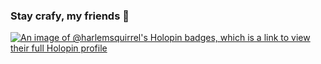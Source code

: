 ### Stay crafy, my friends 🧙

[![An image of @harlemsquirrel's Holopin badges, which is a link to view their full Holopin profile](https://holopin.me/harlemsquirrel)](https://holopin.io/@harlemsquirrel)

<!--
**HarlemSquirrel/HarlemSquirrel** is a ✨ _special_ ✨ repository because its `README.md` (this file) appears on your GitHub profile.

Here are some ideas to get you started:

- 🔭 I’m currently working on ...
- 🌱 I’m currently learning ...
- 👯 I’m looking to collaborate on ...
- 🤔 I’m looking for help with ...
- 💬 Ask me about ...
- 📫 How to reach me: ...
- 😄 Pronouns: ...
- ⚡ Fun fact: ...
-->
